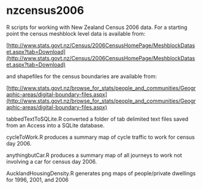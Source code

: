 nzcensus2006
============

R scripts for working with New Zealand Census 2006 data. For a starting point the census meshblock level data is available from:


[http://www.stats.govt.nz/Census/2006CensusHomePage/MeshblockDataset.aspx?tab=Download](http://www.stats.govt.nz/Census/2006CensusHomePage/MeshblockDataset.aspx?tab=Download)

and shapefiles for the census boundaries are available from:

[http://www.stats.govt.nz/browse_for_stats/people_and_communities/Geographic-areas/digital-boundary-files.aspx](http://www.stats.govt.nz/browse_for_stats/people_and_communities/Geographic-areas/digital-boundary-files.aspx)

tabbedTextToSQLite.R converted a folder of tab delimited text files saved from an Access into a SQLite database.

cycleToWork.R produces a summary map of cycle traffic to work for census day 2006.

anythingbutCar.R produces a summary map of all journeys to work not involving a car for census day 2006.

AucklandHousingDensity.R generates png maps of people/private dwellings for 1996, 2001, and 2006



